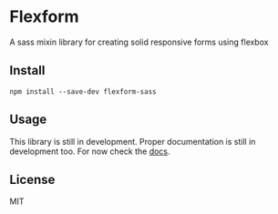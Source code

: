 # Flexform
A sass mixin library for creating solid responsive forms using flexbox

## Install
```cli
npm install --save-dev flexform-sass
```

## Usage
This library is still in development. Proper documentation is still in development too. 
For now check the [docs](https://roachmech.github.io/flexform).


## License
MIT